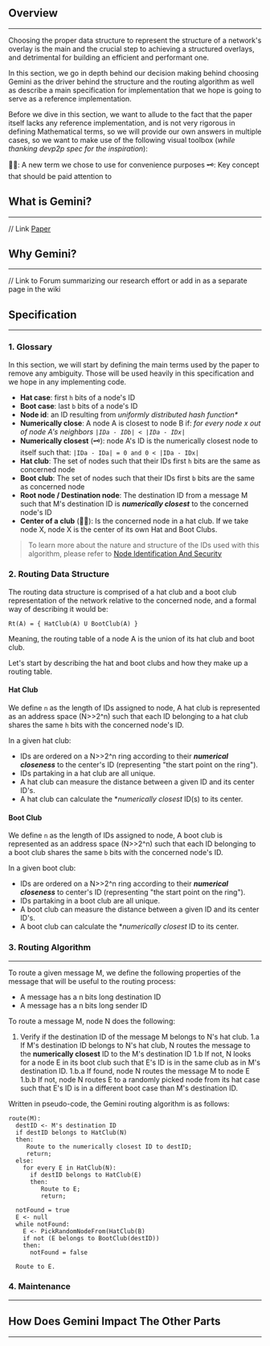## Overview
----
Choosing the proper data structure to represent the structure of a network's overlay is the main and the crucial step to achieving a structured overlays, and detrimental for building an efficient and performant one.

In this section, we go in depth behind our decision making behind choosing Gemini as the driver behind the structure and the routing algorithm as well as describe a main specification for implementation that we hope is going to serve as a reference implementation.

Before we dive in this section, we want to allude to the fact that the paper itself lacks any reference implementation, and is not very rigorous in defining Mathematical terms, so we will provide our own answers in multiple cases, so we want to make use of the following visual toolbox (_while thanking devp2p spec for the inspiration_):

✍🏻: A new term we chose to use for convenience purposes
🗝: Key concept that should be paid attention to


## What is Gemini?
----
// Link [Paper](https://link.springer.com/content/pdf/10.1007%2F978-3-540-24685-5_22.pdf)


## Why Gemini?
----
// Link to Forum summarizing our research effort or add in as a separate page in the wiki

## Specification
----

### 1. Glossary

In this section, we will start by defining the main terms used by the paper to remove any ambiguity. Those will be used heavily in this specification and we hope in any implementing code.

* **Hat case**: first `h` bits of a node's ID
* **Boot case**: last `b` bits of a node's ID
* **Node id**: an ID resulting from _uniformly distributed hash function*_ 
* **Numerically close**: A node A is closest to node B if: _for every node x out of node A's neighbors `|IDa - IDb| < |IDa - IDx|`_
* **Numerically closest** (🗝): node A's ID is the numerically closest node to itself such that: `|IDa - IDa| = 0 and 0 < |IDa - IDx|`
* **Hat club**: The set of nodes such that their IDs first `h` bits are the same as concerned node
* **Boot club**: The set of nodes such that their IDs first `b` bits are the same as concerned node
* **Root node / Destination node**: The destination ID from a message M such that M's destination ID is _**numerically closest**_ to the concerned node's ID
* **Center of a club** (✍🏻): Is the concerned node in a hat club. If we take node X, node X is the center of its own Hat and Boot Clubs.

> To learn more about the nature and structure of the IDs used with this algorithm, please refer to [Node Identification And Security](https://github.com/pokt-network/gemelos/wiki/Node-Identification-And-Security)

### 2. Routing Data Structure

The routing data structure is comprised of a hat club and a boot club representation of the network relative to the concerned node, and a formal way of describing it would be:

```
Rt(A) = { HatClub(A) U BootClub(A) }
```

Meaning, the routing table of a node A is the union of its hat club and boot club.

Let's start by describing the hat and boot clubs and how they make up a routing table.

#### Hat Club

We define `n` as the length of IDs assigned to node, A hat club is represented as an address space (N>>2^n) such that each ID belonging to a hat club shares the same `h` bits with the concerned node's ID.

In a given hat club:

  * IDs are ordered on a N>>2^n ring according to their _**numerical closeness**_ to the center's ID (representing "the start point on the ring").
  * IDs partaking in a hat club are all unique.
  * A hat club can measure the distance between a given ID and its center ID's.
  * A hat club can calculate the **numerically closest* ID(s) to its center.

#### Boot Club

We define `n` as the length of IDs assigned to node, A boot club is represented as an address space (N>>2^n) such that each ID belonging to a boot club shares the same `b` bits with the concerned node's ID.

In a given boot club:

  * IDs are ordered on a N>>2^n ring according to their _**numerical closeness**_ to center's ID (representing "the start point on the ring").
  * IDs partaking in a boot club are all unique.
  * A boot club can measure the distance between a given ID and its center ID's.
  * A boot club can calculate the **numerically closest* ID to its center.

### 3. Routing Algorithm
---

To route a given message M, we define the following properties of the message that will be useful to the routing process:

  * A message has a n bits long destination ID
  * A message has a n bits long sender ID

To route a message M, node N does the following:

  1. Verify if the destination ID of the message M belongs to N's hat club.
    1.a If M's destination ID belongs to N's hat club, N routes the message to the **numerically closest** ID to the M's destination ID
    1.b If not, N looks for a node E in its boot club such that E's ID is in the same club as in M's destination ID.
      1.b.a If found, node N routes the message M to node E
      1.b.b If not, node N routes E to a randomly picked node from its hat case such that E's ID is in a different boot case than M's destination ID.

Written in pseudo-code, the Gemini routing algorithm is as follows:
```
route(M):
  destID <- M's destination ID
  if destID belongs to HatClub(N)
  then:
     Route to the numerically closest ID to destID;
     return;
  else:
    for every E in HatClub(N):
      if destID belongs to HatClub(E)
      then:
         Route to E;
         return;
 
  notFound = true
  E <- null
  while notFound:
    E <- PickRandomNodeFrom(HatClub(B)
    if not (E belongs to BootClub(destID))
    then:
      notFound = false

  Route to E.
```

### 4. Maintenance
----

## How Does Gemini Impact The Other Parts
----

